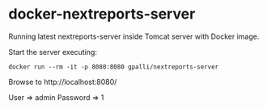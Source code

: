 # docker-nextreports-server

Running latest nextreports-server inside Tomcat server with Docker image.

Start the server executing:

```
docker run --rm -it -p 8080:8080 gpalli/nextreports-server
```

Browse to http://localhost:8080/

User     => admin
Password => 1
